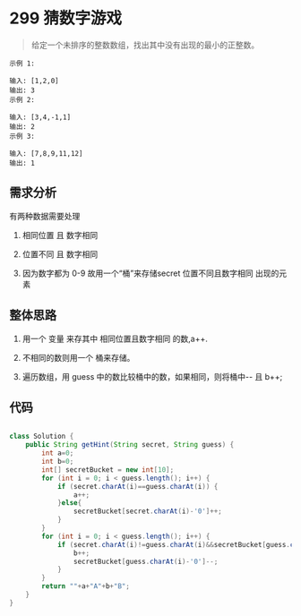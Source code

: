 # 299 猜数字游戏

>给定一个未排序的整数数组，找出其中没有出现的最小的正整数。

```zh-cn
示例 1:

输入: [1,2,0]
输出: 3
示例 2:

输入: [3,4,-1,1]
输出: 2
示例 3:

输入: [7,8,9,11,12]
输出: 1

```

## 需求分析

有两种数据需要处理

1. 相同位置 且 数字相同

2. 位置不同 且 数字相同

3. 因为数字都为 0-9 故用一个“桶”来存储secret 位置不同且数字相同 出现的元素

## 整体思路

1. 用一个 变量 来存其中 相同位置且数字相同 的数,a++.

2. 不相同的数则用一个 桶来存储。

3. 遍历数组，用 guess 中的数比较桶中的数，如果相同，则将桶中-- 且 b++;

## 代码

```java

class Solution {
    public String getHint(String secret, String guess) {
        int a=0;
        int b=0;
        int[] secretBucket = new int[10];
        for (int i = 0; i < guess.length(); i++) {
            if (secret.charAt(i)==guess.charAt(i)) {
                a++;
            }else{
                secretBucket[secret.charAt(i)-'0']++;
            }
        }
        for (int i = 0; i < guess.length(); i++) {
            if (secret.charAt(i)!=guess.charAt(i)&&secretBucket[guess.charAt(i)-'0']>0) {
                b++;
                secretBucket[guess.charAt(i)-'0']--;
            }
        }
        return ""+a+"A"+b+"B";
    }
}

```